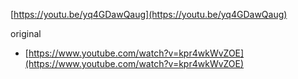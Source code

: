 
[https://youtu.be/yq4GDawQaug](https://youtu.be/yq4GDawQaug)

original
- [https://www.youtube.com/watch?v=kpr4wkWvZOE](https://www.youtube.com/watch?v=kpr4wkWvZOE)
